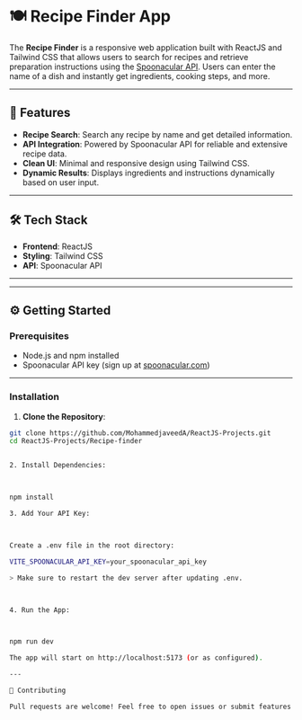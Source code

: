 # 🍽️ Recipe Finder App

The **Recipe Finder** is a responsive web application built with ReactJS and Tailwind CSS that allows users to search for recipes and retrieve preparation instructions using the [Spoonacular API](https://spoonacular.com/food-api). Users can enter the name of a dish and instantly get ingredients, cooking steps, and more.

---

## 🚀 Features

- **Recipe Search**: Search any recipe by name and get detailed information.
- **API Integration**: Powered by Spoonacular API for reliable and extensive recipe data.
- **Clean UI**: Minimal and responsive design using Tailwind CSS.
- **Dynamic Results**: Displays ingredients and instructions dynamically based on user input.

---

## 🛠️ Tech Stack

- **Frontend**: ReactJS
- **Styling**: Tailwind CSS
- **API**: Spoonacular API

---

---

## ⚙️ Getting Started

### Prerequisites

- Node.js and npm installed
- Spoonacular API key (sign up at [spoonacular.com](https://spoonacular.com/food-api))

---

### Installation

1. **Clone the Repository**:

```bash
git clone https://github.com/MohammedjaveedA/ReactJS-Projects.git
cd ReactJS-Projects/Recipe-finder


2. Install Dependencies:



npm install

3. Add Your API Key:



Create a .env file in the root directory:

VITE_SPOONACULAR_API_KEY=your_spoonacular_api_key

> Make sure to restart the dev server after updating .env.



4. Run the App:



npm run dev

The app will start on http://localhost:5173 (or as configured).

---

🤝 Contributing

Pull requests are welcome! Feel free to open issues or submit features and bug fixes.
